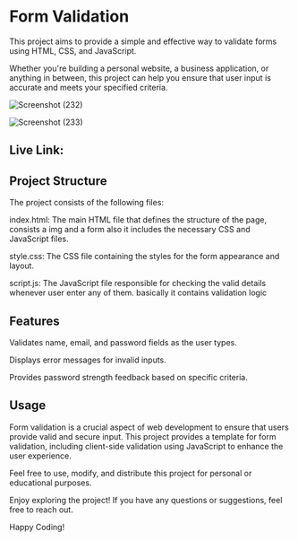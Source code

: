 # Form Validation
This project aims to provide a simple and effective way to validate forms using HTML, CSS, and JavaScript.

Whether you're building a personal website, a business application, or anything in between, this project can help you ensure that user input is accurate and meets your specified criteria.

![Screenshot (232)](https://github.com/Chandu-Vanam/Form-Validation/assets/106000035/d8ff91ec-ee32-4704-8e73-d1e37124dac2)

![Screenshot (233)](https://github.com/Chandu-Vanam/Form-Validation/assets/106000035/2f8d2916-a074-414f-a60a-2651382e494b)


## Live Link: 

## Project Structure
The project consists of the following files:

index.html: The main HTML file that defines the structure of the page, consists a img and a form also it includes the necessary CSS and JavaScript files.

style.css: The CSS file containing the styles for the form appearance and layout.

script.js: The JavaScript file responsible for checking the valid details whenever user enter any of them. basically it contains validation logic
## Features
Validates name, email, and password fields as the user types.

Displays error messages for invalid inputs.

Provides password strength feedback based on specific criteria.
## Usage
Form validation is a crucial aspect of web development to ensure that users provide valid and secure input. This project provides a template for form validation, including client-side validation using JavaScript to enhance the user experience.

Feel free to use, modify, and distribute this project for personal or educational purposes.

Enjoy exploring the project! If you have any questions or suggestions, feel free to reach out.

Happy Coding!

